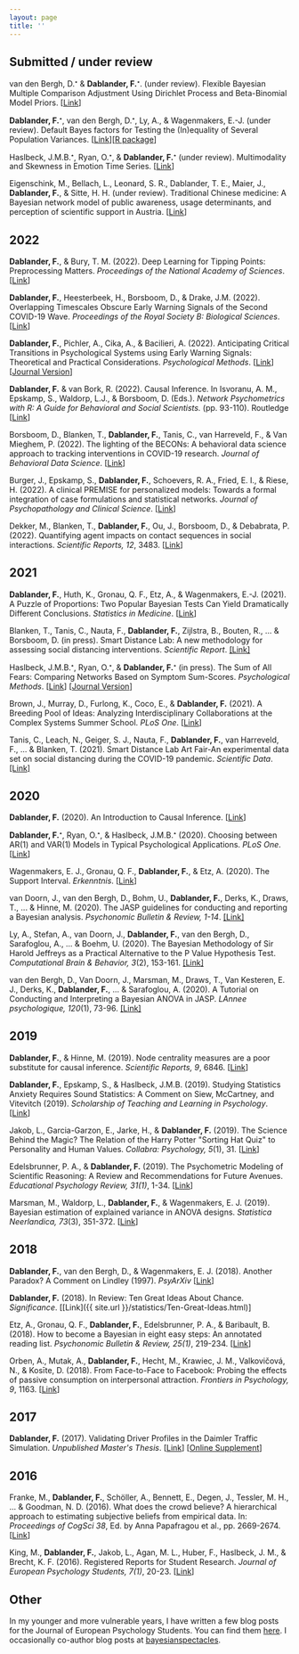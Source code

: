 ```yaml
---
layout: page
title: ''
---
```


## Submitted / under review
van den Bergh, D.<sup><small>&#11089;</small></sup> & **Dablander, F.**<sup><small>&#11089;</small></sup>. (under review). Flexible Bayesian Multiple Comparison Adjustment Using Dirichlet Process and Beta-Binomial Model Priors. [[Link](https://arxiv.org/abs/2208.07086)]

**Dablander, F.**<sup><small>&#11089;</small></sup>, van den Bergh, D.<sup><small>&#11089;</small></sup>, Ly, A., & Wagenmakers, E.-J. (under review). Default Bayes factors for Testing the (In)equality of Several Population Variances. [[Link](https://arxiv.org/abs/2003.06278)][[R package](https://github.com/fdabl/bfvartest)]

Haslbeck, J.M.B.<sup><small>&#11089;</small></sup>, Ryan, O.<sup><small>&#11089;</small></sup>, & **Dablander, F.**<sup><small>&#11089;</small></sup> (under review). Multimodality and Skewness in Emotion Time Series. [[Link](https://psyarxiv.com/qudr6)]

Eigenschink, M., Bellach, L., Leonard, S. R., Dablander, T. E., Maier, J., **Dablander, F.**, & Sitte, H. H. (under review). Traditional Chinese medicine: A Bayesian network model of public awareness, usage determinants, and perception of scientific support in Austria. [[Link](https://www.medrxiv.org/content/10.1101/2021.12.24.21268331v2)]


## 2022
**Dablander, F.**, & Bury, T. M. (2022). Deep Learning for Tipping Points: Preprocessing Matters. *Proceedings of the National Academy of Sciences*. [[Link](https://www.pnas.org/doi/10.1073/pnas.2207720119)]

**Dablander, F.**, Heesterbeek, H., Borsboom, D., & Drake, J.M. (2022). Overlapping Timescales Obscure Early Warning Signals of the Second COVID-19 Wave.  *Proceedings of the Royal Society B: Biological Sciences*. [[Link](https://royalsocietypublishing.org/doi/10.1098/rspb.2021.1809)]

**Dablander, F.**, Pichler, A., Cika, A., & Bacilieri, A. (2022). Anticipating Critical Transitions in Psychological Systems using Early Warning Signals: Theoretical and Practical Considerations. *Psychological Methods*. [[Link](https://psyarxiv.com/5wc28)] [[Journal Version](https://psycnet.apa.org/record/2022-19018-001)]

**Dablander, F.** & van Bork, R. (2022). Causal Inference. In Isvoranu, A. M., Epskamp, S., Waldorp, L.J., & Borsboom, D. (Eds.). *Network Psychometrics with R: A Guide for Behavioral and Social Scientists.* (pp. 93-110). Routledge [[Link](https://royalsocietypublishing.org/doi/10.1098/rspb.2021.1809)]

Borsboom, D., Blanken, T., **Dablander, F.**, Tanis, C., van Harreveld, F., & Van Mieghem, P. (2022). The lighting of the BECONs: A behavioral data science approach to tracking interventions in COVID-19 research. *Journal of Behavioral Data Science*. [[Link](https://jbds.isdsa.org/index.php/jbds/article/view/26)]

Burger, J., Epskamp, S., **Dablander, F.**, Schoevers, R. A., Fried, E. I., & Riese, H. (2022). A clinical PREMISE for personalized models: Towards a formal integration of case formulations and statistical networks. *Journal of Psychopathology and Clinical Science*. [[Link](https://psyarxiv.com/bdrs7/)]

Dekker, M., Blanken, T., **Dablander, F.**, Ou, J., Borsboom, D., & Debabrata, P. (2022). Quantifying agent impacts on contact sequences in social interactions. *Scientific Reports, 12*, 3483. [[Link](https://www.nature.com/articles/s41598-022-07384-0)]


## 2021
**Dablander, F.**, Huth, K., Gronau, Q. F., Etz, A., & Wagenmakers, E.-J. (2021). A Puzzle of Proportions: Two Popular Bayesian Tests Can Yield Dramatically Different Conclusions. *Statistics in Medicine*. [[Link](https://onlinelibrary.wiley.com/doi/10.1002/sim.9278)]

Blanken, T., Tanis, C., Nauta, F., **Dablander, F.**, Zijlstra, B., Bouten, R., ... & Borsboom, D. (in press). Smart Distance Lab: A new methodology for assessing social distancing interventions. *Scientific Report*. [[Link]](https://osf.io/mjg2f)

Haslbeck, J.M.B.<sup><small>&#11089;</small></sup>, Ryan, O.<sup><small>&#11089;</small></sup>, & **Dablander, F.**<sup><small>&#11089;</small></sup> (in press). The Sum of All Fears: Comparing Networks Based on Symptom Sum-Scores. *Psychological Methods*. [[Link](https://psyarxiv.com/3nxu9)] [[Journal Version](https://psycnet.apa.org/record/2022-14481-001)]

Brown, J., Murray, D., Furlong, K., Coco, E., & **Dablander, F.** (2021). A Breeding Pool of Ideas: Analyzing Interdisciplinary Collaborations at the Complex Systems Summer School. *PLoS One*. [[Link](https://journals.plos.org/plosone/article?id=10.1371/journal.pone.0246260)]

Tanis, C., Leach, N., Geiger, S. J., Nauta, F., **Dablander, F.**, van Harreveld, F., ... & Blanken, T. (2021). Smart Distance Lab Art Fair-An experimental data set on social distancing during the COVID-19 pandemic. *Scientific Data*. [[Link]](https://www.nature.com/articles/s41597-021-00971-2)


## 2020
**Dablander, F.** (2020). An Introduction to Causal Inference. [[Link](https://psyarxiv.com/b3fkw)]

**Dablander, F.**<sup><small>&#11089;</small></sup>, Ryan, O.<sup><small>&#11089;</small></sup>, & Haslbeck, J.M.B.<sup><small>&#11089;</small></sup> (2020). Choosing between AR(1) and VAR(1) Models in Typical Psychological Applications. *PLoS One*. [[Link](https://journals.plos.org/plosone/article?id=10.1371/journal.pone.0240730)]

Wagenmakers, E. J., Gronau, Q. F., **Dablander, F.**, & Etz, A. (2020). The Support Interval. *Erkenntnis*. [[Link](https://link.springer.com/article/10.1007%2Fs10670-019-00209-z)]

van Doorn, J., van den Bergh, D., Bohm, U., **Dablander, F.**, Derks, K., Draws, T., ... & Hinne, M.
(2020). The JASP guidelines for conducting and reporting a Bayesian analysis. *Psychonomic Bulletin & Review, 1-14*. [[Link]](https://link.springer.com/article/10.3758/s13423-020-01798-5)

Ly, A., Stefan, A., van Doorn, J., **Dablander, F.**, van den Bergh, D., Sarafoglou, A., ... & Boehm, U.
(2020). The Bayesian Methodology of Sir Harold Jeffreys as a Practical Alternative to the P Value Hypothesis Test. *Computational Brain & Behavior, 3*(2), 153-161. [[Link]](https://link.springer.com/article/10.1007/s42113-019-00070-x)

van den Bergh, D., Van Doorn, J., Marsman, M., Draws, T., Van Kesteren, E. J., Derks, K.,
**Dablander, F.**, ... & Sarafoglou, A. (2020). A Tutorial on Conducting and Interpreting a Bayesian ANOVA in JASP. *LAnnee psychologique, 120*(1), 73-96. [[Link]](https://www.cairn.info/journal-l-annee-psychologique-2020-1-page-73.htm)


## 2019
**Dablander, F.**, & Hinne, M. (2019). Node centrality measures are a poor substitute for causal inference.  *Scientific Reports, 9*, 6846. [[Link](https://www.nature.com/articles/s41598-019-43033-9)]

**Dablander, F.**, Epskamp, S., & Haslbeck, J.M.B. (2019). Studying Statistics Anxiety Requires Sound Statistics: A Comment on Siew, McCartney, and Vitevitch (2019). *Scholarship of Teaching and Learning in Psychology*. [[Link](https://psyarxiv.com/pfnys)]

Jakob, L., Garcia-Garzon, E., Jarke, H., & **Dablander, F.** (2019). The Science Behind the Magic? The Relation of the Harry Potter "Sorting Hat Quiz" to Personality and Human Values. *Collabra: Psychology, 5*(1), 31. [[Link](https://www.collabra.org/article/10.1525/collabra.240/)]

Edelsbrunner, P. A., & **Dablander, F.** (2019). The Psychometric Modeling of Scientific Reasoning: A Review and Recommendations for Future Avenues. *Educational Psychology Review, 31(1)*, 1-34. [[Link](https://link.springer.com/article/10.1007/s10648-018-9455-5)]

Marsman, M., Waldorp, L., **Dablander, F.**, & Wagenmakers, E. J. (2019). Bayesian estimation of explained variance in ANOVA designs. *Statistica Neerlandica, 73*(3), 351-372. [[Link](https://onlinelibrary.wiley.com/doi/full/10.1111/stan.12173)]

## 2018
**Dablander, F.**, van den Bergh, D., & Wagenmakers, E. J. (2018). Another Paradox? A Comment on Lindley (1997). *PsyArXiv* [[Link](https://psyarxiv.com/gzj5t/)]

**Dablander, F.** (2018). In Review: Ten Great Ideas About Chance. *Significance*. [[Link]({{ site.url }}/statistics/Ten-Great-Ideas.html)]

Etz, A., Gronau, Q. F., **Dablander, F.**, Edelsbrunner, P. A., & Baribault, B. (2018). How to become a Bayesian in eight easy steps: An annotated reading list. *Psychonomic Bulletin & Review, 25(1)*, 219-234. [[Link](https://link.springer.com/article/10.3758/s13423-017-1317-5)]

Orben, A., Mutak, A., **Dablander, F.**, Hecht, M., Krawiec, J. M., Valkovičová, N., & Kosīte, D. (2018). From Face-to-Face to Facebook: Probing the effects of passive consumption on interpersonal attraction. *Frontiers in Psychology, 9*, 1163. [[Link](https://www.frontiersin.org/articles/10.3389/fpsyg.2018.01163/full)]


## 2017
**Dablander, F.** (2017). Validating Driver Profiles in the Daimler Traffic Simulation. *Unpublished Master's Thesis*. [[Link](https://thesiscommons.org/k2xdf/)] [[Online Supplement](https://osf.io/dw5hr/?view_only=992545a0d49a4a0198a215388ee95e5f)]


## 2016
Franke, M., **Dablander, F.**, Schöller, A., Bennett, E., Degen, J., Tessler, M. H., ... & Goodman, N. D. (2016). What does the crowd believe? A hierarchical approach to estimating subjective beliefs from empirical data. In: *Proceedings of CogSci 38*, Ed. by Anna Papafragou et al., pp. 2669-2674. [[Link](https://mindmodeling.org/cogsci2016/papers/0460/)]

King, M., **Dablander, F.**, Jakob, L., Agan, M. L., Huber, F., Haslbeck, J. M., & Brecht, K. F. (2016). Registered Reports for Student Research. *Journal of European Psychology Students, 7(1)*, 20-23. [[Link](https://jeps.efpsa.org/articles/10.5334/jeps.401/)]


## Other
In my younger and more vulnerable years, I have written a few blog posts for the Journal of European Psychology Students. You can find them [here](https://blog.efpsa.org/author/fabian-dablander/). I occasionally co-author blog posts at [bayesianspectacles](https://www.bayesianspectacles.org/).

